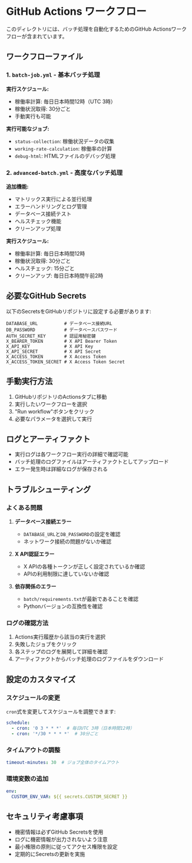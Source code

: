 # GitHub Actions ワークフロー

このディレクトリには、バッチ処理を自動化するためのGitHub Actionsワークフローが含まれています。

## ワークフローファイル

### 1. `batch-job.yml` - 基本バッチ処理

**実行スケジュール:**
- 稼働率計算: 毎日日本時間12時（UTC 3時）
- 稼働状況取得: 30分ごと
- 手動実行も可能

**実行可能なジョブ:**
- `status-collection`: 稼働状況データの収集
- `working-rate-calculation`: 稼働率の計算
- `debug-html`: HTMLファイルのデバッグ処理

### 2. `advanced-batch.yml` - 高度なバッチ処理

**追加機能:**
- マトリックス実行による並行処理
- エラーハンドリングとログ管理
- データベース接続テスト
- ヘルスチェック機能
- クリーンアップ処理

**実行スケジュール:**
- 稼働率計算: 毎日日本時間12時
- 稼働状況取得: 30分ごと
- ヘルスチェック: 15分ごと
- クリーンアップ: 毎日日本時間午前2時

## 必要なGitHub Secrets

以下のSecretsをGitHubリポジトリに設定する必要があります:

```
DATABASE_URL          # データベース接続URL
DB_PASSWORD           # データベースパスワード
AUTH_SECRET_KEY       # 認証用秘密鍵
X_BEARER_TOKEN        # X API Bearer Token
X_API_KEY             # X API Key
X_API_SECRET          # X API Secret
X_ACCESS_TOKEN        # X Access Token
X_ACCESS_TOKEN_SECRET # X Access Token Secret
```

## 手動実行方法

1. GitHubリポジトリのActionsタブに移動
2. 実行したいワークフローを選択
3. "Run workflow"ボタンをクリック
4. 必要なパラメータを選択して実行

## ログとアーティファクト

- 実行ログは各ワークフロー実行の詳細で確認可能
- バッチ処理のログファイルはアーティファクトとしてアップロード
- エラー発生時は詳細なログが保存される

## トラブルシューティング

### よくある問題

1. **データベース接続エラー**
   - `DATABASE_URL`と`DB_PASSWORD`の設定を確認
   - ネットワーク接続の問題がないか確認

2. **X API認証エラー**
   - X APIの各種トークンが正しく設定されているか確認
   - APIの利用制限に達していないか確認

3. **依存関係のエラー**
   - `batch/requirements.txt`が最新であることを確認
   - Pythonバージョンの互換性を確認

### ログの確認方法

1. Actions実行履歴から該当の実行を選択
2. 失敗したジョブをクリック
3. 各ステップのログを展開して詳細を確認
4. アーティファクトからバッチ処理のログファイルをダウンロード

## 設定のカスタマイズ

### スケジュールの変更

`cron`式を変更してスケジュールを調整できます:

```yaml
schedule:
  - cron: '0 3 * * *'  # 毎日UTC 3時（日本時間12時）
  - cron: '*/30 * * * *'  # 30分ごと
```

### タイムアウトの調整

```yaml
timeout-minutes: 30  # ジョブ全体のタイムアウト
```

### 環境変数の追加

```yaml
env:
  CUSTOM_ENV_VAR: ${{ secrets.CUSTOM_SECRET }}
```

## セキュリティ考慮事項

- 機密情報は必ずGitHub Secretsを使用
- ログに機密情報が出力されないよう注意
- 最小権限の原則に従ってアクセス権限を設定
- 定期的にSecretsの更新を実施